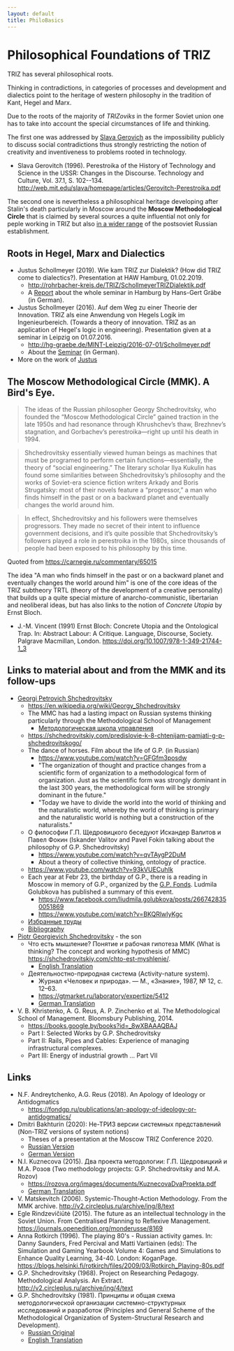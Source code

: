 ```yaml
---
layout: default
title: PhiloBasics
---
```


# Philosophical Foundations of TRIZ

TRIZ has several philosophical roots.

Thinking in contradictions, in categories of processes and development and
dialectics point to the heritage of western philosophy in the tradition of
Kant, Hegel and Marx.

Due to the roots of the majority of _TRIZoviks_ in the former Soviet union one
has to take into account the special circumstances of life and thinking.

The first one was addressed by [Slava
Gerovich](http://web.mit.edu/slava/homepage/) as the impossibility publicly to
discuss social contradictions thus strongly restricting the notion of
creativity and inventiveness to problems rooted in technology.
* Slava Gerovitch (1996). Perestroika of the History of Technology and Science
  in the USSR: Changes in the Discourse. Technology and Culture, Vol. 37.1,
  S. 102--134.
  <http://web.mit.edu/slava/homepage/articles/Gerovitch-Perestroika.pdf>

The second one is nevertheless a philosophical heritage developing after
Stalin's death particularly in Moscow around the __Moscow Methodological
Circle__ that is claimed by several sources a quite influential not only for
peple working in TRIZ but also [in a wider
range](https://carnegie.ru/commentary/65015) of the postsoviet Russian
establishment.

## Roots in Hegel, Marx and Dialectics

* Justus Schollmeyer (2019). Wie kam TRIZ zur Dialektik? (How did TRIZ come to
  dialectics?). Presentation at HAW Hamburg, 01.02.2019.
  * <http://rohrbacher-kreis.de/TRIZ/SchollmeyerTRIZDialektik.pdf>
  * A [Report](http://www.leipzig-netz.de/index.php/HGG.2019-02) about the
    whole seminar in Hamburg by Hans-Gert Gräbe (in German).
* Justus Schollmeyer (2016).  Auf dem Weg zu einer Theorie der Innovation.
  TRIZ als eine Anwendung von Hegels Logik im Ingenieurbereich. (Towards a
  theory of innovation.  TRIZ as an application of Hegel's logic in
  engineering). Presentation given at a seminar in Leipzig on 01.07.2016.
  * <http://hg-graebe.de/MINT-Leipzig/2016-07-01/Schollmeyer.pdf>
  * About the [Seminar](mint-leipzig.de/2016-07-01.html) (in German).
* More on the work of [Justus](JustusSchollmeyer "wikilink")

## The Moscow Methodological Circle (MMK). A Bird's Eye.

> The ideas of the Russian philosopher Georgy Shchedrovitsky, who founded the
> “Moscow Methodological Circle” gained traction in the late 1950s and had
> resonance through Khrushchev’s thaw, Brezhnev’s stagnation, and Gorbachev’s
> perestroika—right up until his death in 1994.

> Shchedrovitsky essentially viewed human beings as machines that must be
> programed to perform certain functions—essentially, the theory of “social
> engineering.” The literary scholar Ilya Kukulin has found some similarities
> between Shchedrovitsky’s philosophy and the works of Soviet-era science
> fiction writers Arkady and Boris Strugatsky: most of their novels feature a
> “progressor,” a man who finds himself in the past or on a backward planet
> and eventually changes the world around him.

> In effect, Shchedrovitsky and his followers were themselves progressors.
> They made no secret of their intent to influence government decisions, and
> it’s quite possible that Shchedrovitsky’s followers played a role in
> perestroika in the 1980s, since thousands of people had been exposed to his
> philosophy by this time.

Quoted from <https://carnegie.ru/commentary/65015>

The idea "A man who finds himself in the past or on a backward planet and
eventually changes the world around him" is one of the core ideas of the TRIZ
subtheory TRTL (theory of the development of a creative personality) that
builds up a quite special mixture of anarcho-communistic, libertarian and
neoliberal ideas, but has also links to the notion of _Concrete Utopia_ by
Ernst Bloch.

* J.-M. Vincent (1991) Ernst Bloch: Concrete Utopia and the Ontological Trap.
  In: Abstract Labour: A Critique. Language, Discourse, Society. Palgrave
  Macmillan, London. <https://doi.org/10.1007/978-1-349-21744-1_3>

## Links to material about and from the MMK and its follow-ups

* [Georgi Petrovich Shchedrovitsky](https://www.fondgp.ru/)
  * <https://en.wikipedia.org/wiki/Georgy_Shchedrovitsky>
  * The MMC has had a lasting impact on Russian systems thinking particularly
    through the Methodological School of Management
    * [Методологическая школа управления](https://www.facebook.com/groups/877563105594553)
  * <https://shchedrovitskiy.com/predislovie-k-8-chtenijam-pamjati-g-p-shchedrovitskogo/>
  * The dance of horses. Film about the life of G.P. (in Russian)
    * <https://www.youtube.com/watch?v=GFGfm3posdw>    
    * "The organization of thought and practice changes from a scientific form
      of organization to a methodological form of organization. Just as the
      scientific form was strongly dominant in the last 300 years, the
      methodological form will be strongly dominant in the future."      
    * "Today we have to divide the world into the world of thinking and the
      naturalistic world, whereby the world of thinking is primary and the
      naturalistic world is nothing but a construction of the naturalists."
  * О философии Г.П. Щедровицкого беседуют Искандер Валитов и Павел Фокин
    (Iskander Valitov and Pavel Fokin talking about the philosophy of G.P.
    Shchedrovitsky)  
    * <https://www.youtube.com/watch?v=qvTAygP2DuM>
    * About a theory of collective thinking, ontology of practice.
  * <https://www.youtube.com/watch?v=93kVUECuhIk>
  * Each year at Febr 23, the birthday of G.P., there is a reading in Moscow
    in memory of G.P., organized by the [G.P. Fonds](https://www.fondgp.ru/).
    Ludmila Golubkova has published a summary of this event.
    * <https://www.facebook.com/liudmila.golubkova/posts/2667428350051869>
    * <https://www.youtube.com/watch?v=BKQRlwIyKgc>
  * [Избранные труды](https://gtmarket.ru/library/basis/3961)
  * [Bibliography](https://gtmarket.ru/library/basis/3961/4004)
* [Piotr Georgievich Shchedrovitsky](https://shchedrovitskiy.com/) - the son
  * Что есть мышление? Понятие и рабочая гипотеза ММК (What is thinking? The
    concept and working hypothesis of MMC)
    <https://shchedrovitskiy.com/chto-est-myshlenie/>.
    * [English Translation](Texts/WhatIsThinking-en.pdf)
  * Деятельностно-природная система (Activity-nature system).
    * Журнал «Человек и природа». — М., «Знание», 1987, № 12, с. 12–63.
    * <https://gtmarket.ru/laboratory/expertize/5412>
    * [German Translation](Texts/PG-1987-de.pdf)
* V. B. Khristenko, A. G. Reus, A. P. Zinchenko et al. The Methodological
  School of Management.  Bloomsbury Publishing, 2014.
  * <https://books.google.by/books?id=_8wXBAAAQBAJ>
  * Part I: Selected Works by G.P. Shchedrovitsky
  * Part II: Rails, Pipes and Cables: Experience of managing infrastructural
    complexes.
  * Part III: Energy of industrial growth ... Part VII

## Links

* N.F. Andreytchenko, A.G. Reus (2018). An Apology of Ideology or Antidogmatics
  * <https://fondgp.ru/publications/an-apology-of-ideology-or-antidogmatics/>
* Dmitri Bakhturin (2020): Не-ТРИЗ версии системных представлений (Non-TRIZ
  versions of system notions)
  * Theses of a presentation at the Moscow TRIZ Conference 2020.
  * [Russian Version](Texts/Bakhturin/Bakhturin-2020-ru.pdf)
  * [German Version](Texts/Bakhturin/Bakhturin-2020-de.pdf)
* N.I. Kuznecova (2015). Два проекта методологии: Г.П. Щедровицкий и
    М.А. Розов (Two methodology projects: G.P. Shchedrovitsky and M.A. Rozov)
  * <https://rozova.org/images/documents/KuznecovaDvaProekta.pdf>
  * [German Translation](Texts/Kuznecova-15-de.pdf)
* V. Matskevitch (2006). Systemic-Thought-Action Methodology. From the MMK
  archive. <http://v2.circleplus.ru/archive/ing/8/text>
* Egle Rindzevičiūtė (2015). The future as an intellectual technology in the
  Soviet Union. From Centralised Planning to Reflexive Management.
  <https://journals.openedition.org/monderusse/8169>
* Anna Rotkirch (1996). The playing 80's - Russian activity games. In: Danny
  Saunders, Fred Percival and Matti Vartiainen (eds): The Simulation and
  Gaming Yearbook Volume 4: Games and Simulations to Enhance Quality Learning,
  34-40. London: KoganPage. 
  <https://blogs.helsinki.fi/rotkirch/files/2009/03/Rotkirch_Playing-80s.pdf>
* G.P. Shchedrovitsky (1968). Project on Researching Pedagogy. Methodological
  Analysis. An Extract. <http://v2.circleplus.ru/archive/ing/4/text>
* G.P. Shchedrovitsky (1981). Принципы и общая схема методологической
  организации системно-структурных исследований и разработок (Principles and
  General Scheme of the Methodological Organization of System-Structural
  Research and Development).
  * [Russian Original](https://gtmarket.ru/library/basis/3961/3967)
  * [English Translation](Texts/Principles-1981-en.pdf) 